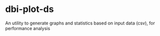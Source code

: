 # dbi-plot-ds
An utility to generate graphs and statistics based on input data (csv), for performance analysis
